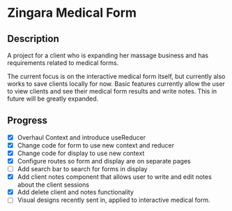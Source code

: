 # Zingara Medical Form

## Description

A project for a client who is expanding her massage business and has requirements related to medical forms.

The current focus is on the interactive medical form itself, but currently also works to save clients locally for now. 
Basic features currently allow the user to view clients and see their medical form results and write notes. This in future will be greatly expanded.

## Progress

- [X] Overhaul Context and introduce useReducer
- [X] Change code for form to use new context and reducer
- [X] Change code for display to use new context
- [X] Configure routes so form and display are on separate pages
- [ ] Add search bar to search for forms in display
- [X] Add client notes component that allows user to write and edit notes about the client sessions
- [X] Add delete client and notes functionality
- [ ] Visual designs recently sent in, applied to interactive medical form.
